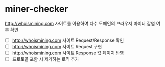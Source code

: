 # miner-checker
http://whoismining.com 사이트를 이용하여 다수 도메인의 브라우저 마이너 감염 여부 확인

- [ ] http://whoismining.com 사이트 Request/Response  확인
- [ ] http://whoismining.com 사이트 Request 구현
- [ ] http://whoismining.com 사이트 Response 값 페이지 반영
- [ ] 프로토콜 포함 시 제거하는 로직 추가

